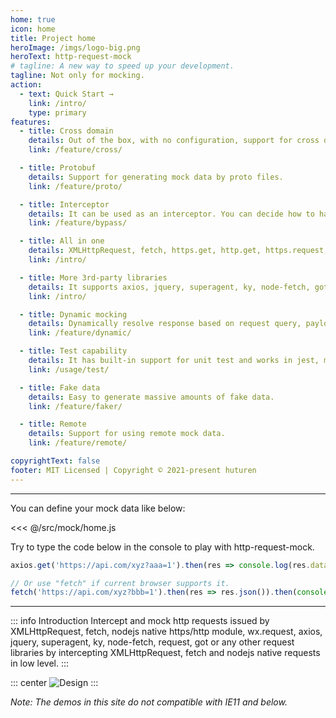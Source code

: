 ```yaml
---
home: true
icon: home
title: Project home
heroImage: /imgs/logo-big.png
heroText: http-request-mock
# tagline: A new way to speed up your development.
tagline: Not only for mocking.
action:
  - text: Quick Start →
    link: /intro/
    type: primary
features:
  - title: Cross domain
    details: Out of the box, with no configuration, support for cross domain.
    link: /feature/cross/

  - title: Protobuf
    details: Support for generating mock data by proto files.
    link: /feature/proto/

  - title: Interceptor
    details: It can be used as an interceptor. You can decide how to handle requests.
    link: /feature/bypass/

  - title: All in one
    details: XMLHttpRequest, fetch, https.get, http.get, https.request, http.request.
    link: /intro/

  - title: More 3rd-party libraries
    details: It supports axios, jquery, superagent, ky, node-fetch, got, request...
    link: /intro/

  - title: Dynamic mocking
    details: Dynamically resolve response based on request query, payloads...
    link: /feature/dynamic/

  - title: Test capability
    details: It has built-in support for unit test and works in jest, mocha and ava.
    link: /usage/test/

  - title: Fake data
    details: Easy to generate massive amounts of fake data.
    link: /feature/faker/

  - title: Remote
    details: Support for using remote mock data.
    link: /feature/remote/

copyrightText: false
footer: MIT Licensed | Copyright © 2021-present huturen
---
```


---

You can define your mock data like below:

<<< @/src/mock/home.js

<home-index />

Try to type the code below in the console to play with http-request-mock.
```javascript
axios.get('https://api.com/xyz?aaa=1').then(res => console.log(res.data));

// Or use "fetch" if current browser supports it.
fetch('https://api.com/xyz?bbb=1').then(res => res.json()).then(console.log);
```
---


::: info Introduction
Intercept and mock http requests issued by XMLHttpRequest, fetch, nodejs native https/http module, wx.request, axios, jquery, superagent, ky, node-fetch, request, got or any other request libraries by intercepting XMLHttpRequest, fetch and nodejs native requests in low level.
:::

::: center
![Design](/http-request-mock-docs/imgs/layers-design.png)
:::


*Note: The demos in this site do not compatible with IE11 and below.*

